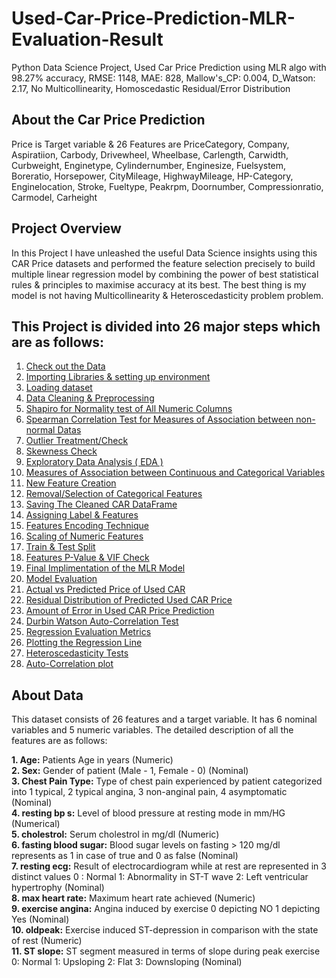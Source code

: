 # Used-Car-Price-Prediction-MLR-Evaluation-Result
Python Data Science Project, Used Car Price Prediction using MLR algo with 98.27% accuracy, RMSE: 1148, MAE: 828, Mallow's_CP: 0.004, D_Watson: 2.17, No Multicollinearity, Homoscedastic Residual/Error Distribution

## About the Car Price Prediction

Price is Target variable & 26 Features are PriceCategory, Company, Aspiratiion, Carbody, Drivewheel, Wheelbase, Carlength, Carwidth, Curbweight, Enginetype, Cylindernumber, Enginesize, Fuelsystem, Boreratio, Horsepower, CityMileage, HighwayMileage, HP-Category, Enginelocation, Stroke, Fueltype, Peakrpm, Doornumber, Compressionratio, Carmodel, Carheight

## Project Overview

In this Project I have unleashed the useful Data Science insights using this CAR Price datasets and performed the feature selection precisely to build multiple linear regression model by combining the power of best statistical rules & principles to maximise accuracy at its best. The best thing is my model is not having Multicollinearity & Heteroscedasticity problem problem.

## This Project is divided into 26 major steps which are as follows:

1. [Check out the Data](#data-check)
2. [Importing Libraries & setting up environment](#imp-lib)
3. [Loading dataset](#data-load)
4. [Data Cleaning & Preprocessing](#prep-clean)
5. [Shapiro for Normality test of All Numeric Columns](#shapiro-norm)
6. [Spearman Correlation Test for Measures of Association between non-normal Datas](#spear-corr)
7. [Outlier Treatment/Check](#out-check)
8. [Skewness Check](#skew-check)
9. [Exploratory Data Analysis ( EDA )](#data-expo)
10. [Measures of Association between Continuous and Categorical Variables](#cat-measure)
11. [New Feature Creation](#new-feature)
12. [Removal/Selection of Categorical Features](#feature-select)
13. [Saving The Cleaned CAR DataFrame](#save-clean)
14. [Assigning Label & Features](#Labe-Feature)
15. [Features Encoding Technique](#Features-Encoding)
16. [Scaling of Numeric Features](#scale-feature)
17. [Train & Test Split](#data-split)
17. [Features P-Value & VIF Check](#p-vif)
18. [Final Implimentation of the MLR Model](#final-model)
19. [Model Evaluation](#mod-eval)
20. [Actual vs Predicted Price of Used CAR](#actual-predicted)
21. [Residual Distribution of Predicted Used CAR Price](#re-dit)
22. [Amount of Error in Used CAR Price Prediction](#amt-er)
23. [Durbin Watson Auto-Correlation Test](#dur-wat)
24. [Regression Evaluation Metrics](#mod-eval)
25. [Plotting the Regression Line](#reg-plot)
26. [Heteroscedasticity Tests](#het-test)
27. [Auto-Correlation plot](#auto-plot)

## About Data

This dataset consists of 26 features and a target variable. It has 6 nominal variables and 5 numeric variables. The detailed description of all the features are as follows:

**1. Age:** Patients Age in years (Numeric)<br>
**2. Sex:** Gender of patient (Male - 1, Female - 0) (Nominal)<br>
**3. Chest Pain Type:** Type of chest pain experienced by patient categorized into 1 typical, 2 typical angina, 3 non-anginal pain, 4 asymptomatic (Nominal)<br>
**4. resting bp s:** Level of blood pressure at resting mode in mm/HG (Numerical)<br>
**5. cholestrol:** Serum cholestrol in mg/dl (Numeric)<br>
**6. fasting blood sugar:** Blood sugar levels on fasting > 120 mg/dl represents as 1 in case of true and 0 as false (Nominal)<br>
**7. resting ecg:** Result of electrocardiogram while at rest are represented in 3 distinct values 0 : Normal 1: Abnormality in ST-T wave 2: Left ventricular hypertrophy (Nominal)<br>
**8. max heart rate:** Maximum heart rate achieved (Numeric)<br>
**9. exercise angina:** Angina induced by exercise 0 depicting NO 1 depicting Yes (Nominal)<br>
**10. oldpeak:** Exercise induced ST-depression in comparison with the state of rest (Numeric)<br>
**11. ST slope:** ST segment measured in terms of slope during peak exercise 0: Normal 1: Upsloping 2: Flat 3: Downsloping (Nominal)<br>
